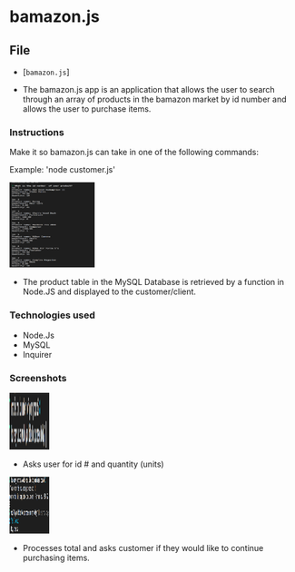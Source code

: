 # bamazon.js

## File

* [`bamazon.js`]

* The bamazon.js app is an application that allows the user to search through an array of products in the bamazon market by id number and allows the user to purchase items.

### Instructions

Make it so bamazon.js can take in one of the following commands:

Example: 'node customer.js'

<img src="images/Screen Shot 2018-11-14 at 11.30.31 AM.png" height="150" width="150">

* The product table in the MySQL Database is retrieved by a function in Node.JS and displayed to the customer/client.

### Technologies used

* Node.Js
* MySQL
* Inquirer

### Screenshots

<img src="images/Screen Shot 2018-11-14 at 11.31.13 AM.png" height="100" width="70">

* Asks user for id # and quantity (units)

<img src="images/Screen Shot 2018-11-14 at 11.32.09 AM.png" height="100" width="70">

* Processes total and asks customer if they would like to continue purchasing items.


